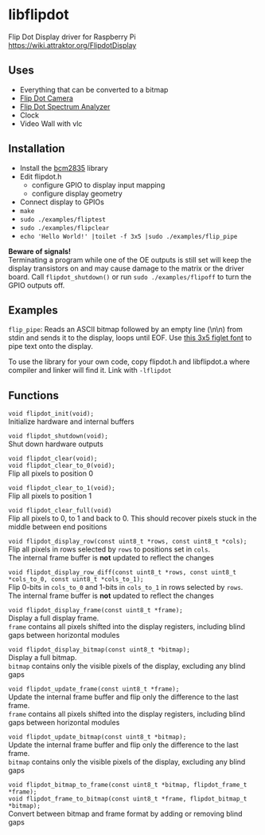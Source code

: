 libflipdot
==========

Flip Dot Display driver for Raspberry Pi  
https://wiki.attraktor.org/FlipdotDisplay


Uses
----

* Everything that can be converted to a bitmap
* [Flip Dot Camera](http://www.youtube.com/watch?v=X2mXpYzDers)
* [Flip Dot Spectrum Analyzer](http://www.youtube.com/watch?v=RxWxNWCN0fE)
* Clock
* Video Wall with vlc


Installation
------------

* Install the [bcm2835](http://www.airspayce.com/mikem/bcm2835/) library
* Edit flipdot.h
  * configure GPIO to display input mapping
  * configure display geometry
* Connect display to GPIOs
* `make`
* `sudo ./examples/fliptest`
* `sudo ./examples/flipclear`
* `echo 'Hello World!' |toilet -f 3x5 |sudo ./examples/flip_pipe`

**Beware of signals!**  
Terminating a program while one of the OE outputs is still set will
keep the display transistors on and may cause damage to the matrix
or the driver board. Call `flipdot_shutdown()` or run
`sudo ./examples/flipoff` to turn the GPIO outputs off.


Examples
--------

`flip_pipe`: Reads an ASCII bitmap followed by an empty line (\\n\\n)
from stdin and sends it to the display, loops until EOF. Use
[this 3x5 figlet font](http://www.figlet.org/fontdb_example.cgi?font=3x5.flf)
to pipe text onto the display.

To use the library for your own code, copy flipdot.h and libflipdot.a
where compiler and linker will find it. Link with `-lflipdot`


Functions
---------

`void flipdot_init(void);`  
Initialize hardware and internal buffers

`void flipdot_shutdown(void);`  
Shut down hardware outputs

`void flipdot_clear(void);`  
`void flipdot_clear_to_0(void);`  
Flip all pixels to position 0

`void flipdot_clear_to_1(void);`  
Flip all pixels to position 1

`void flipdot_clear_full(void)`  
Flip all pixels to 0, to 1 and back to 0.
This should recover pixels stuck in the middle between end positions

`void flipdot_display_row(const uint8_t *rows, const uint8_t *cols);`  
Flip all pixels in rows selected by `rows` to positions set in `cols`.  
The internal frame buffer is **not** updated to reflect the changes

`void flipdot_display_row_diff(const uint8_t *rows, const uint8_t *cols_to_0, const uint8_t *cols_to_1);`  
Flip 0-bits in `cols_to_0` and 1-bits in `cols_to_1` in rows selected by `rows`.  
The internal frame buffer is **not** updated to reflect the changes

`void flipdot_display_frame(const uint8_t *frame);`  
Display a full display frame.  
`frame` contains all pixels shifted into the display registers,
including blind gaps between horizontal modules

`void flipdot_display_bitmap(const uint8_t *bitmap);`  
Display a full bitmap.  
`bitmap` contains only the visible pixels of the display,
excluding any blind gaps

`void flipdot_update_frame(const uint8_t *frame);`  
Update the internal frame buffer and flip only the difference to the last frame.  
`frame` contains all pixels shifted into the display registers,
including blind gaps between horizontal modules

`void flipdot_update_bitmap(const uint8_t *bitmap);`  
Update the internal frame buffer and flip only the difference to the last frame.  
`bitmap` contains only the visible pixels of the display,
excluding any blind gaps

`void flipdot_bitmap_to_frame(const uint8_t *bitmap, flipdot_frame_t *frame);`  
`void flipdot_frame_to_bitmap(const uint8_t *frame, flipdot_bitmap_t *bitmap);`  
Convert between bitmap and frame format by adding or removing blind gaps
